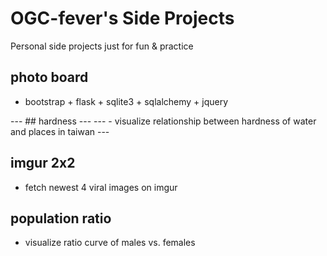# OGC-fever's Side Projects

Personal side projects just for fun & practice

## photo board
- bootstrap + flask + sqlite3 + sqlalchemy + jquery

--- ## hardness ---
--- - visualize relationship between hardness of water and places in taiwan ---

## imgur 2x2
- fetch newest 4 viral images on imgur

## population ratio
- visualize ratio curve of males vs. females